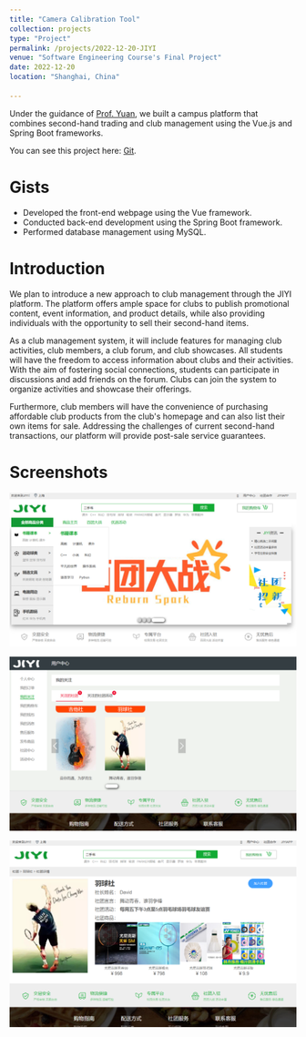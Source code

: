 ```yaml
---
title: "Camera Calibration Tool"
collection: projects
type: "Project"
permalink: /projects/2022-12-20-JIYI
venue: "Software Engineering Course's Final Project"
date: 2022-12-20
location: "Shanghai, China"

---
```

Under the guidance of [Prof. Yuan](https://sse.tongji.edu.cn/info/1092/3135.htm), we built a campus platform that 
combines second-hand trading and club management using the Vue.js and Spring Boot frameworks.

You can see this project here: [Git](https://github.com/Sea-173/JIYI).

# Gists
- Developed the front-end webpage using the Vue framework.
- Conducted back-end development using the Spring Boot framework.
- Performed database management using MySQL.

# Introduction
We plan to introduce a new approach to club management through the JIYI platform. The platform offers ample space for clubs to publish promotional content, event information, and product details, while also providing individuals with the opportunity to sell their second-hand items.

As a club management system, it will include features for managing club activities, club members, a club forum, and club showcases. All students will have the freedom to access information about clubs and their activities. With the aim of fostering social connections, students can participate in discussions and add friends on the forum. Clubs can join the system to organize activities and showcase their offerings.

Furthermore, club members will have the convenience of purchasing affordable club products from the club's homepage and can also list their own items for sale. Addressing the challenges of current second-hand transactions, our platform will provide post-sale service guarantees.

# Screenshots

![ss1](../images/projects/JIYI/ss1.png)

![ss2](../images/projects/JIYI/ss2.png)

![ss3](../images/projects/JIYI/ss3.png)
